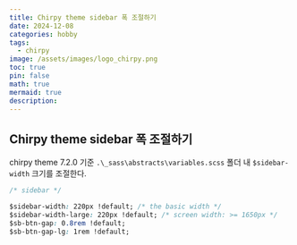 ```yaml
---
title: Chirpy theme sidebar 폭 조절하기
date: 2024-12-08
categories: hobby
tags: 
  - chirpy
image: /assets/images/logo_chirpy.png
toc: true
pin: false
math: true
mermaid: true
description: 
---
```


## Chirpy theme sidebar 폭 조절하기

chirpy theme 7.2.0 기준 `.\_sass\abstracts\variables.scss` 폴더 내 `$sidebar-width` 크기를 조절한다.

```css
/* sidebar */

$sidebar-width: 220px !default; /* the basic width */
$sidebar-width-large: 220px !default; /* screen width: >= 1650px */
$sb-btn-gap: 0.8rem !default;
$sb-btn-gap-lg: 1rem !default;

```





